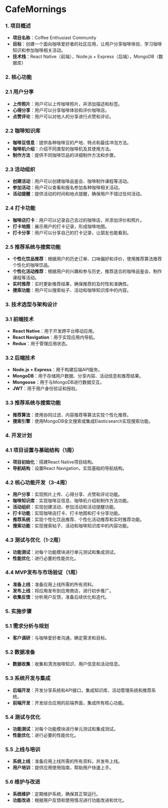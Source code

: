 # CafeMornings
### 1. 项目概述

- **项目名称**：Coffee Enthusiast Community
- **目标**：创建一个面向咖啡爱好者的社区应用，让用户分享咖啡体验、学习咖啡知识和参加咖啡相关活动。
- **技术栈**：React Native（前端），Node.js + Express（后端），MongoDB（数据库）

### 2. 核心功能

### 2.1 用户分享

- **上传照片**：用户可以上传咖啡照片，并添加描述和标签。
- **心得分享**：用户可以分享咖啡体验和评价咖啡店。
- **点赞评论**：用户可以对他人的分享进行点赞和评论。

### 2.2 咖啡知识库

- **咖啡豆信息**：提供各种咖啡豆的产地、特点和最佳冲泡方法。
- **咖啡机介绍**：介绍不同类型的咖啡机及其使用方法。
- **制作方法**：提供不同咖啡饮品的详细制作方法和步骤。

### 2.3 活动组织

- **创建活动**：用户可以创建咖啡品鉴会、咖啡制作课程等活动。
- **参加活动**：用户可以查看和报名参加各种咖啡相关活动。
- **活动提醒**：提供活动的时间和地点提醒，确保用户不错过任何活动。

### 2.4 打卡功能

- **咖啡店打卡**：用户可以记录自己去过的咖啡店，并添加评价和照片。
- **打卡地图**：展示用户的打卡记录，形成咖啡地图。
- **打卡分享**：用户可以分享自己的打卡记录，让朋友也能看到。

### 2.5 推荐系统与搜索功能

- **个性化饮品推荐**：根据用户的历史订单、口味偏好和评价，使用推荐算法推荐个性化的咖啡饮品。
- **个性化活动推荐**：根据用户的兴趣和参与历史，推荐适合的咖啡品鉴会、制作课程等活动。
- **实时推荐**：实时更新推荐结果，确保推荐的及时性和准确性。
- **搜索功能**：用户可以搜索帖子、活动和咖啡知识库中的内容。

### 3. 技术选型与架构设计

### 3.1 前端技术

- **React Native**：用于开发跨平台移动应用。
- **React Navigation**：用于实现应用内导航。
- **Redux**：用于管理应用状态。

### 3.2 后端技术

- **Node.js + Express**：用于构建后端API服务。
- **MongoDB**：用于存储用户数据、分享内容、活动信息和推荐结果。
- **Mongoose**：用于与MongoDB进行数据交互。
- **JWT**：用于用户身份验证和授权。

### 3.3 推荐系统与搜索功能

- **推荐算法**：使用协同过滤、内容推荐等算法实现个性化推荐。
- **搜索引擎**：使用MongoDB全文搜索或集成Elasticsearch实现搜索功能。

### 4. 开发计划

### 4.1 项目设置与基础结构（1周）

- **项目初始化**：搭建React Native项目结构。
- **导航结构**：设置React Navigation，实现基础的导航结构。

### 4.2 核心功能开发（3-4周）

- **用户分享**：实现照片上传、心得分享、点赞和评论功能。
- **咖啡知识库**：实现咖啡豆信息、咖啡机介绍和制作方法功能。
- **活动组织**：实现创建活动、参加活动和活动提醒功能。
- **打卡功能**：实现咖啡店打卡、打卡地图和打卡分享功能。
- **推荐系统**：实现个性化饮品推荐、个性化活动推荐和实时推荐功能。
- **搜索功能**：实现搜索帖子、活动和咖啡知识库中的内容功能。

### 4.3 测试与优化（1-2周）

- **功能测试**：对每个功能模块进行单元测试和集成测试。
- **性能优化**：进行必要的性能优化。

### 4.4 MVP发布与市场验证（1周）

- **准备上线**：准备应用上线所需的所有资料。
- **发布上线**：将应用发布到应用商店，进行初步推广。
- **收集反馈**：分析用户反馈，准备后续优化和迭代。

### 5. 实施步骤

### 5.1 需求分析与规划

- **客户调研**：与咖啡爱好者沟通，确定需求和目标。

### 5.2 数据准备

- **数据收集**：收集和清洗咖啡知识、用户信息和活动信息。

### 5.3 系统开发与集成

- **后端开发**：开发分享系统和API接口，集成知识库、活动管理系统和推荐系统。
- **前端开发**：开发综合应用的前端界面，集成所有核心功能。

### 5.4 测试与优化

- **功能测试**：对每个功能模块进行单元测试和集成测试。
- **性能优化**：进行必要的性能优化。

### 5.5 上线与培训

- **系统上线**：准备应用上线所需的所有资料，并发布上线。
- **用户培训**：提供应用使用指南，帮助用户快速上手。

### 5.6 维护与改进

- **系统维护**：定期维护系统，确保其正常运行。
- **功能改进**：根据用户反馈和使用情况进行功能改进和优化。

